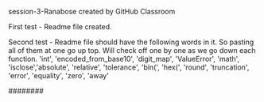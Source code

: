 session-3-Ranabose created by GitHub Classroom

First test - Readme file created.

Second test - Readme file should have the following words in it. So pasting all of them at one go up top.
Will check off one by one as we go down each function.
'int', 'encoded_from_base10', 'digit_map', 'ValueError', 'math', 'isclose','absolute',
'relative', 'tolerance', 'bin(', 'hex(', 'round', 'truncation', 'error', 'equality', 'zero', 'away'

########
